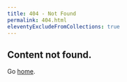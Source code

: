```yaml
---
title: 404 - Not Found
permalink: 404.html
eleventyExcludeFromCollections: true
---
```


<section class="grid">

# Content not found.

Go <a href="/">home</a>.

</section>

<!--

Read more: https://www.11ty.dev/docs/quicktips/not-found/

This will work for both GitHub pages and Netlify:

* https://help.github.com/articles/creating-a-custom-404-page-for-your-github-pages-site/
* https://www.netlify.com/docs/redirects/#custom-404

-->
